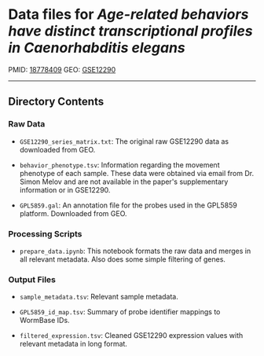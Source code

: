 # Data files for *Age-related behaviors have distinct transcriptional profiles in Caenorhabditis elegans*

PMID: [18778409](http://www.ncbi.nlm.nih.gov/pubmed/18778409)
GEO: [GSE12290](http://www.ncbi.nlm.nih.gov/geo/query/acc.cgi?acc=GSE12290)

---

## Directory Contents

### Raw Data

- `GSE12290_series_matrix.txt`: The original raw GSE12290 data as downloaded from GEO.

- `behavior_phenotype.tsv`: Information regarding the movement phenotype of each sample.
    These data were obtained via email from Dr. Simon Melov and are not available in the paper's supplementary information or in GSE12290.

- `GPL5859.gal`: An annotation file for the probes used in the GPL5859 platform. Downloaded from GEO.

### Processing Scripts

- `prepare_data.ipynb`: This notebook formats the raw data and merges in all relevant metadata. Also does some simple filtering of genes.

### Output Files

- `sample_metadata.tsv`: Relevant sample metadata.

- `GPL5859_id_map.tsv`: Summary of probe identifier mappings to WormBase IDs.

- `filtered_expression.tsv`: Cleaned GSE12290 expression values with relevant metadata in long format.
